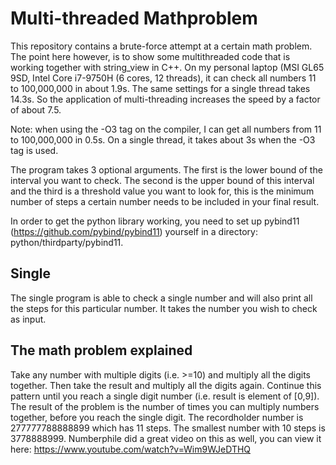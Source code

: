 # Multi-threaded Mathproblem
This repository contains a brute-force attempt at a certain math problem. The point here however, is to show some multithreaded code
that is working together with string_view in C++. On my personal laptop (MSI GL65 9SD, Intel Core i7-9750H (6 cores, 12 threads), it 
can check all numbers 11 to 100,000,000 in about 1.9s. The same settings for a single thread takes 14.3s. So the application of
multi-threading increases the speed by a factor of about 7.5.

Note: when using the -O3 tag on the compiler, I can get all numbers from 11 to 100,000,000 in 0.5s. On a single thread, it takes about
3s when the -O3 tag is used.

The program takes 3 optional arguments. The first is the lower bound of the interval you want to check. The second is the upper bound of 
this interval and the third is a threshold value you want to look for, this is the minimum number of steps a certain number needs to be 
included in your final result.

In order to get the python library working, you need to set up pybind11 (https://github.com/pybind/pybind11) yourself in a directory: python/thirdparty/pybind11.

## Single
The single program is able to check a single number and will also print all the steps for this particular number. It takes the number
you wish to check as input.

## The math problem explained
Take any number with multiple digits (i.e. >=10) and multiply all the digits together. Then take the result and multiply all the digits 
again. Continue this pattern until you reach a single digit number (i.e. result is element of [0,9]). The result of the problem is the
number of times you can multiply numbers together, before you reach the single digit.
The recordholder number is 277777788888899 which has 11 steps.
The smallest number with 10 steps is 3778888999.
Numberphile did a great video on this as well, you can view it here: https://www.youtube.com/watch?v=Wim9WJeDTHQ
